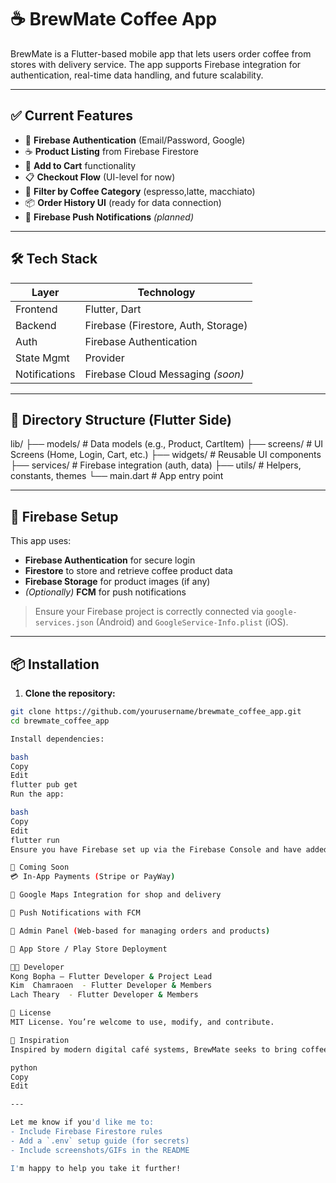 # ☕ BrewMate Coffee App

BrewMate is a Flutter-based mobile app that lets users order coffee from stores with delivery service. The app supports Firebase integration for authentication, real-time data handling, and future scalability.

---

## ✅ Current Features

- 🔐 **Firebase Authentication** (Email/Password, Google)
- ☕ **Product Listing** from Firebase Firestore
- 🛒 **Add to Cart** functionality
- 📋 **Checkout Flow** (UI-level for now)
- 🎯 **Filter by Coffee Category** (espresso,latte, macchiato)
- 📦 **Order History UI** (ready for data connection)
- 🔔 **Firebase Push Notifications** *(planned)*

---

## 🛠 Tech Stack

| Layer         | Technology                          |
|---------------|------------------------------------ |
| Frontend      | Flutter, Dart                       |
| Backend       | Firebase (Firestore, Auth, Storage) |
| Auth          | Firebase Authentication             |
| State Mgmt    | Provider  |
| Notifications | Firebase Cloud Messaging *(soon)*   |

---

## 📂 Directory Structure (Flutter Side)
lib/
├── models/ # Data models (e.g., Product, CartItem)
├── screens/ # UI Screens (Home, Login, Cart, etc.)
├── widgets/ # Reusable UI components
├── services/ # Firebase integration (auth, data)
├── utils/ # Helpers, constants, themes
└── main.dart # App entry point

---

## 🔌 Firebase Setup

This app uses:
- **Firebase Authentication** for secure login
- **Firestore** to store and retrieve coffee product data
- **Firebase Storage** for product images (if any)
- *(Optionally)* **FCM** for push notifications

> Ensure your Firebase project is correctly connected via `google-services.json` (Android) and `GoogleService-Info.plist` (iOS).

---

## 📦 Installation

1. **Clone the repository:**

```bash
git clone https://github.com/yourusername/brewmate_coffee_app.git
cd brewmate_coffee_app

Install dependencies:

bash
Copy
Edit
flutter pub get
Run the app:

bash
Copy
Edit
flutter run
Ensure you have Firebase set up via the Firebase Console and have added necessary platform files.

🧪 Coming Soon
💳 In-App Payments (Stripe or PayWay)

📍 Google Maps Integration for shop and delivery

🔔 Push Notifications with FCM

🧾 Admin Panel (Web-based for managing orders and products)

📱 App Store / Play Store Deployment

👩‍💻 Developer
Kong Bopha – Flutter Developer & Project Lead
Kim  Chamraoen  - Flutter Developer & Members
Lach Theary  - Flutter Developer & Members

📃 License
MIT License. You’re welcome to use, modify, and contribute.

🌟 Inspiration
Inspired by modern digital café systems, BrewMate seeks to bring coffee closer to people through a seamless mobile ordering experience.

python
Copy
Edit

---

Let me know if you'd like me to:
- Include Firebase Firestore rules
- Add a `.env` setup guide (for secrets)
- Include screenshots/GIFs in the README

I'm happy to help you take it further!

